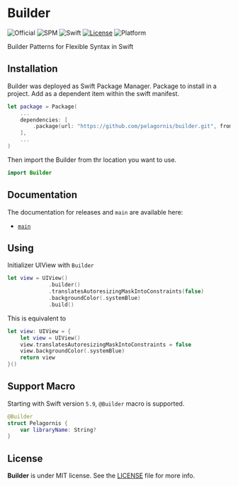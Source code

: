 # Builder

![Official](https://img.shields.io/badge/project-official-green.svg?colorA=303033&colorB=226af6&label=Pelagornis)
![SPM](https://img.shields.io/badge/SPM-compatible-brightgreen.svg)
![Swift](https://img.shields.io/badge/Swift-5.9-orange.svg)
[![License](https://img.shields.io/github/license/pelagornis/Builder)](https://github.com/pelagornis/Builder/blob/main/LICENSE)
![Platform](https://img.shields.io/badge/platforms-iOS%2011.0%7C%20tvOS%2011.0%7C%20macOS%2010.3%7C%20watchOS%204.0-red.svg)

Builder Patterns for Flexible Syntax in Swift

## Installation
Builder was deployed as Swift Package Manager. Package to install in a project. Add as a dependent item within the swift manifest.
```swift
let package = Package(
    ...
    dependencies: [
        .package(url: "https://github.com/pelagornis/builder.git", from: "1.0.2")
    ],
    ...
)
```

Then import the Builder from thr location you want to use.
```swift
import Builder
```

## Documentation
The documentation for releases and ``main`` are available here:
- [``main``](https://pelagornis.github.io/builder/main/documentation/builder)


## Using
Initializer UIView with ``Builder``

```swift
let view = UIView()
             .builder()
             .translatesAutoresizingMaskIntoConstraints(false)
             .backgroundColor(.systemBlue)
             .build()
```

This is equivalent to

```swift
let view: UIView = {
    let view = UIView()
    view.translatesAutoresizingMaskIntoConstraints = false
    view.backgroundColor(.systemBlue)
    return view
}()
```

## Support Macro
Starting with Swift version `5.9`, `@Builder` macro is supported.

```swift
@Builder
struct Pelagornis {
    var libraryName: String?
}
```

## License
**Builder** is under MIT license. See the [LICENSE](LICENSE) file for more info.
